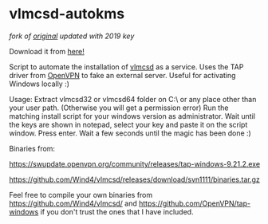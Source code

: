 # vlmcsd-autokms
_fork of [original](https://github.com/ekistece/vlmcsd-autokms) updated with 2019 key_

Download it from [here!](https://github.com/cravxx/vlmcsd-autokms/releases)

Script to automate the installation of [vlmcsd](https://github.com/Wind4/vlmcsd) as a service. Uses the TAP driver from [OpenVPN](https://openvpn.net/index.php/open-source/downloads.html) to fake an external server. Useful for activating Windows locally :)

Usage: Extract vlmcsd32 or vlmcsd64 folder on C:\ or any place other than your user path. (Otherwise you will get a permission error) Run the matching install script for your windows version as administrator. Wait until the keys are shown in notepad, select your key and paste it on the script window. Press enter. Wait a few seconds until the magic has been done :)

Binaries from:

https://swupdate.openvpn.org/community/releases/tap-windows-9.21.2.exe

https://github.com/Wind4/vlmcsd/releases/download/svn1111/binaries.tar.gz

Feel free to compile your own binaries from https://github.com/Wind4/vlmcsd/ and https://github.com/OpenVPN/tap-windows if you don't trust the ones that I have included.
